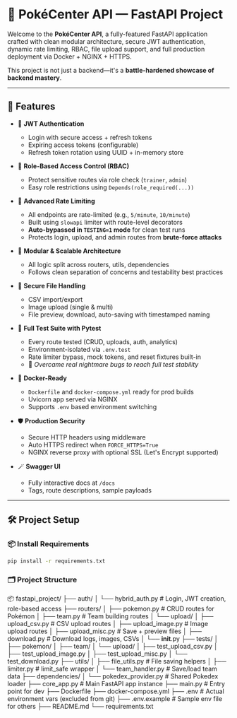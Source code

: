 # 🧪 PokéCenter API — FastAPI Project

Welcome to the **PokéCenter API**, a fully-featured FastAPI application crafted with clean modular architecture, secure JWT authentication, dynamic rate limiting, RBAC, file upload support, and full production deployment via Docker + NGINX + HTTPS.

This project is not just a backend—it's a **battle-hardened showcase of backend mastery**.

---

## 🚀 Features

- 🔐 **JWT Authentication**  
  - Login with secure access + refresh tokens  
  - Expiring access tokens (configurable)  
  - Refresh token rotation using UUID + in-memory store

- 🧪 **Role-Based Access Control (RBAC)**  
  - Protect sensitive routes via role check (`trainer`, `admin`)  
  - Easy role restrictions using `Depends(role_required(...))`

- 🧢 **Advanced Rate Limiting**  
  - All endpoints are rate-limited (e.g., `5/minute`, `10/minute`)  
  - Built using `slowapi` limiter with route-level decorators  
  - **Auto-bypassed in `TESTING=1` mode** for clean test runs  
  - Protects login, upload, and admin routes from **brute-force attacks**

- 🧼 **Modular & Scalable Architecture**  
  - All logic split across routers, utils, dependencies  
  - Follows clean separation of concerns and testability best practices

- 📁 **Secure File Handling**  
  - CSV import/export  
  - Image upload (single & multi)  
  - File preview, download, auto-saving with timestamped naming

- 🧠 **Full Test Suite with Pytest**  
  - Every route tested (CRUD, uploads, auth, analytics)  
  - Environment-isolated via `.env.test`  
  - Rate limiter bypass, mock tokens, and reset fixtures built-in  
  - 🧪 *Overcame real nightmare bugs to reach full test stability*

- 🐳 **Docker-Ready**  
  - `Dockerfile` and `docker-compose.yml` ready for prod builds  
  - Uvicorn app served via NGINX  
  - Supports `.env` based environment switching

- 🛡️ **Production Security**  
  - Secure HTTP headers using middleware  
  - Auto HTTPS redirect when `FORCE_HTTPS=True`  
  - NGINX reverse proxy with optional SSL (Let's Encrypt supported)

- 🪄 **Swagger UI**  
  - Fully interactive docs at `/docs`  
  - Tags, route descriptions, sample payloads

---

## 🛠️ Project Setup

### 📦 Install Requirements

```bash
pip install -r requirements.txt
```  


### 🗂️ Project Structure

📦 fastapi_project/
├── auth/
│   └── hybrid_auth.py               # Login, JWT creation, role-based access
├── routers/
│   ├── pokemon.py                   # CRUD routes for Pokémon
│   ├── team.py                      # Team building routes
│   └── upload/
│       ├── upload_csv.py            # CSV upload routes
│       ├── upload_image.py          # Image upload routes
│       ├── upload_misc.py           # Save + preview files
│       ├── download.py              # Download logs, images, CSVs
│       └── __init__.py
├── tests/
│   ├── pokemon/
│   ├── team/
│   └── upload/
│       ├── test_upload_csv.py
│       ├── test_upload_image.py
│       ├── test_upload_misc.py
│       └── test_download.py
├── utils/
│   ├── file_utils.py                # File saving helpers
│   ├── limiter.py                   # limit_safe wrapper
│   └── team_handler.py              # Save/load team data
├── dependencies/
│   └── pokedex_provider.py          # Shared Pokedex loader
├── core_app.py                      # Main FastAPI app instance
├── main.py                          # Entry point for dev
├── Dockerfile
├── docker-compose.yml
├── .env                             # Actual environment vars (excluded from git)
├── .env.example                     # Sample env file for others
├── README.md
└── requirements.txt
